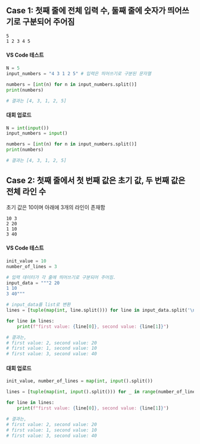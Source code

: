 ## Case 1: 첫째 줄에 전체 입력 수, 둘째 줄에 숫자가 띄어쓰기로 구분되어 주어짐

```
5
1 2 3 4 5
```

#### VS Code 테스트
```python
N = 5
input_numbers = "4 3 1 2 5" # 입력은 띄어쓰기로 구분된 문자열

numbers = [int(n) for n in input_numbers.split()]
print(numbers)

# 결과는 [4, 3, 1, 2, 5]
```

#### 대회 업로드
```python
N = int(input())
input_numbers = input()

numbers = [int(n) for n in input_numbers.split()]
print(numbers)

# 결과는 [4, 3, 1, 2, 5]
```

## Case 2: 첫째 줄에서 첫 번째 값은 초기 값, 두 번째 값은 전체 라인 수

초기 값은 10이며 아래에 3개의 라인이 존재함
```
10 3
2 20
1 10
3 40
```

#### VS Code 테스트
```python
init_value = 10
number_of_lines = 3

# 입력 데이터가 각 줄에 띄어쓰기로 구분되어 주어짐.
input_data = """2 20
1 10
3 40"""

# input_data를 list로 변환
lines = [tuple(map(int, line.split())) for line in input_data.split('\n')]

for line in lines:
    print(f"first value: {line[0]}, second value: {line[1]}")

# 결과는,
# first value: 2, second value: 20
# first value: 1, second value: 10
# first value: 3, second value: 40
```


#### 대회 업로드
```python
init_value, number_of_lines = map(int, input().split())

lines = [tuple(map(int, input().split())) for _ in range(number_of_lines)]

for line in lines:
    print(f"first value: {line[0]}, second value: {line[1]}")

# 결과는,
# first value: 2, second value: 20
# first value: 1, second value: 10
# first value: 3, second value: 40
```
